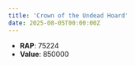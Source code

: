 ```yaml
---
title: 'Crown of the Undead Hoard'
date: 2025-08-05T00:00:00Z
---
```

- **RAP**: 75224
- **Value**: 850000
